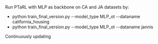 Run PTaRL with MLP as backbone on CA and JA datasets by:
* python train_final_version.py --model_type MLP_ot --dataname california_housing
* python train_final_version.py --model_type MLP_ot --dataname jannis

Continuously updating